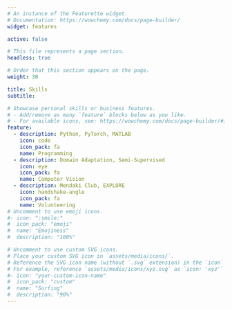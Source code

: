 ```yaml
---
# An instance of the Featurette widget.
# Documentation: https://wowchemy.com/docs/page-builder/
widget: features

active: false

# This file represents a page section.
headless: true

# Order that this section appears on the page.
weight: 30

title: Skills
subtitle:

# Showcase personal skills or business features.
# - Add/remove as many `feature` blocks below as you like.
# - For available icons, see: https://wowchemy.com/docs/page-builder/#icons
feature:
  - description: Python, PyTorch, MATLAB
    icon: code
    icon_pack: fa
    name: Programming
  - description: Domain Adaptation, Semi-Supervised
    icon: eye
    icon_pack: fa
    name: Computer Vision
  - description: Mendaki Club, EXPLORE
    icon: handshake-angle
    icon_pack: fa
    name: Volunteering
# Uncomment to use emoji icons.
#- icon: ":smile:"
#  icon_pack: "emoji"
#  name: "Emojiness"
#  description: "100%"

# Uncomment to use custom SVG icons.
# Place your custom SVG icon in `assets/media/icons/`.
# Reference the SVG icon name (without `.svg` extension) in the `icon` field.
# For example, reference `assets/media/icons/xyz.svg` as `icon: 'xyz'`
#- icon: "your-custom-icon-name"
#  icon_pack: "custom"
#  name: "Surfing"
#  description: "90%"
---
```

